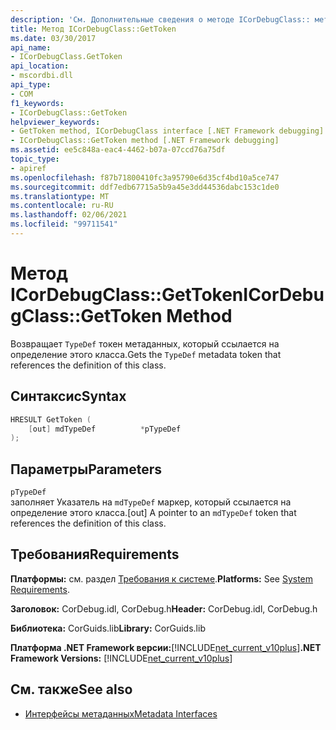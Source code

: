 ```yaml
---
description: 'См. Дополнительные сведения о методе ICorDebugClass:: методом with Token'
title: Метод ICorDebugClass::GetToken
ms.date: 03/30/2017
api_name:
- ICorDebugClass.GetToken
api_location:
- mscordbi.dll
api_type:
- COM
f1_keywords:
- ICorDebugClass::GetToken
helpviewer_keywords:
- GetToken method, ICorDebugClass interface [.NET Framework debugging]
- ICorDebugClass::GetToken method [.NET Framework debugging]
ms.assetid: ee5c848a-eac4-4462-b07a-07ccd76a75df
topic_type:
- apiref
ms.openlocfilehash: f87b71800410fc3a95790e6d35cf4bd10a5ce747
ms.sourcegitcommit: ddf7edb67715a5b9a45e3dd44536dabc153c1de0
ms.translationtype: MT
ms.contentlocale: ru-RU
ms.lasthandoff: 02/06/2021
ms.locfileid: "99711541"
---
```

# <a name="icordebugclassgettoken-method"></a><span data-ttu-id="e3680-103">Метод ICorDebugClass::GetToken</span><span class="sxs-lookup"><span data-stu-id="e3680-103">ICorDebugClass::GetToken Method</span></span>

<span data-ttu-id="e3680-104">Возвращает `TypeDef` токен метаданных, который ссылается на определение этого класса.</span><span class="sxs-lookup"><span data-stu-id="e3680-104">Gets the `TypeDef` metadata token that references the definition of this class.</span></span>  
  
## <a name="syntax"></a><span data-ttu-id="e3680-105">Синтаксис</span><span class="sxs-lookup"><span data-stu-id="e3680-105">Syntax</span></span>  
  
```cpp  
HRESULT GetToken (  
    [out] mdTypeDef          *pTypeDef  
);  
```  
  
## <a name="parameters"></a><span data-ttu-id="e3680-106">Параметры</span><span class="sxs-lookup"><span data-stu-id="e3680-106">Parameters</span></span>  

 `pTypeDef`  
 <span data-ttu-id="e3680-107">заполняет Указатель на `mdTypeDef` маркер, который ссылается на определение этого класса.</span><span class="sxs-lookup"><span data-stu-id="e3680-107">[out] A pointer to an `mdTypeDef` token that references the definition of this class.</span></span>  
  
## <a name="requirements"></a><span data-ttu-id="e3680-108">Требования</span><span class="sxs-lookup"><span data-stu-id="e3680-108">Requirements</span></span>  

 <span data-ttu-id="e3680-109">**Платформы:** см. раздел [Требования к системе](../../get-started/system-requirements.md).</span><span class="sxs-lookup"><span data-stu-id="e3680-109">**Platforms:** See [System Requirements](../../get-started/system-requirements.md).</span></span>  
  
 <span data-ttu-id="e3680-110">**Заголовок:** CorDebug.idl, CorDebug.h</span><span class="sxs-lookup"><span data-stu-id="e3680-110">**Header:** CorDebug.idl, CorDebug.h</span></span>  
  
 <span data-ttu-id="e3680-111">**Библиотека:** CorGuids.lib</span><span class="sxs-lookup"><span data-stu-id="e3680-111">**Library:** CorGuids.lib</span></span>  
  
 <span data-ttu-id="e3680-112">**Платформа .NET Framework версии:**[!INCLUDE[net_current_v10plus](../../../../includes/net-current-v10plus-md.md)]</span><span class="sxs-lookup"><span data-stu-id="e3680-112">**.NET Framework Versions:** [!INCLUDE[net_current_v10plus](../../../../includes/net-current-v10plus-md.md)]</span></span>  
  
## <a name="see-also"></a><span data-ttu-id="e3680-113">См. также</span><span class="sxs-lookup"><span data-stu-id="e3680-113">See also</span></span>

- [<span data-ttu-id="e3680-114">Интерфейсы метаданных</span><span class="sxs-lookup"><span data-stu-id="e3680-114">Metadata Interfaces</span></span>](../metadata/metadata-interfaces.md)

